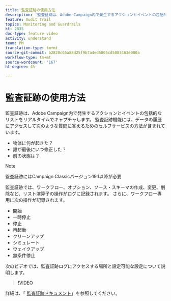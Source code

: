 ```yaml
---
title: 監査証跡の使用方法
description: '監査証跡は、Adobe Campaign内で発生するアクションとイベントの包括的なリストをリアルタイムでキャプチャします。 '
feature: Audit Trail
topics: Monitoring and Guardrails
kt: 2835
doc-type: feature video
activity: understand
team: PM
translation-type: tm+mt
source-git-commit: b2820c65a88d25f9b7a4ed5005cd5083463e000a
workflow-type: tm+mt
source-wordcount: '167'
ht-degree: 4%

---
```



# 監査証跡の使用方法

監査証跡は、Adobe Campaign内で発生するアクションとイベントの包括的なリストをリアルタイムでキャプチャします。 監査証跡機能には、データの履歴にアクセスして次のような質問に答えるためのセルフサービスの方法が含まれています。

* 物体に何が起きた？
* 誰が最後にいつ修正した？
* 前の状態は？

>[!NOTE]
>
>監査証跡にはCampaign Classicバージョン19.1以降が必要

監査証跡では、ワークフロー、オプション、ソース・スキーマの作成、変更、削除など、リスト演算子の操作がログに記録されます。 さらに、ワークフロー専用に次の操作が記録されます。

* 開始
* 一時停止
* 停止
* 再起動
* クリーンアップ
* シミュレート
* ウェイクアップ
* 無条件停止

次のビデオでは、監査証跡ログにアクセスする場所と設定可能な設定について説明します。

>[!VIDEO](https://video.tv.adobe.com/v/27425?quality=12)

詳細は、「 [監査証跡ドキュメント](https://docs.adobe.com/content/help/en/campaign-classic/using/monitoring-campaign-classic/production-procedures/audit-trail.html)」を参照してください。
